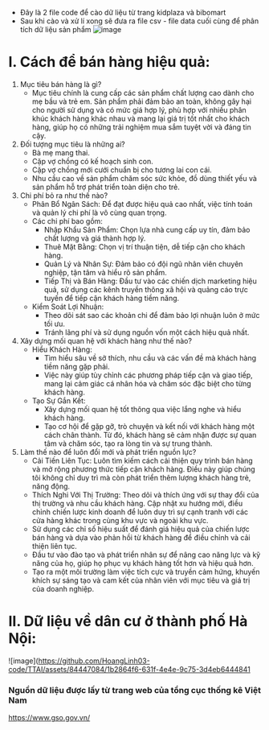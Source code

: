 - Đây là 2 file code để cào dữ liệu từ trang kidplaza và bibomart
- Sau khi cào và xử lí xong sẽ đưa ra file csv - file data cuối cùng để phân tích dữ liệu sản phẩm
![image](https://github.com/HoangLinh03-code/TTAI/assets/84447084/3e16b301-06da-4deb-ab17-bd19126840be)

# I. Cách để bán hàng hiệu quả:
1. Mục tiêu bán hàng là gì?
   - Mục tiêu chính là cung cấp các sản phẩm chất lượng cao dành cho mẹ bầu và trẻ em. Sản phẩm phải đảm bảo an toàn, không gây hại cho người sử dụng và có mức giá hợp lý, phù hợp với nhiều phân khúc khách hàng khác nhau và mang lại giá trị tốt nhất cho khách hàng, giúp họ có những trải nghiệm mua sắm tuyệt vời và đáng tin cậy.
2. Đối tượng mục tiêu là những ai?
   - Bà mẹ mang thai.
   - Cặp vợ chồng có kế hoạch sinh con.
   - Cặp vợ chồng mới cưới chuẩn bị cho tương lai con cái.
   - Nhu cầu cao về sản phẩm chăm sóc sức khỏe, đồ dùng thiết yếu và sản phẩm hỗ trợ phát triển toàn diện cho trẻ.
3. Chi phí bỏ ra như thế nào?
   - Phân Bổ Ngân Sách: Để đạt được hiệu quả cao nhất, việc tính toán và quản lý chi phí là vô cùng quan trọng.
   - Các chi phí bao gồm:
        + Nhập Khẩu Sản Phẩm: Chọn lựa nhà cung cấp uy tín, đảm bảo chất lượng và giá thành hợp lý.
        + Thuê Mặt Bằng: Chọn vị trí thuận tiện, dễ tiếp cận cho khách hàng.
        + Quản Lý và Nhân Sự: Đảm bảo có đội ngũ nhân viên chuyên nghiệp, tận tâm và hiểu rõ sản phẩm.
        + Tiếp Thị và Bán Hàng: Đầu tư vào các chiến dịch marketing hiệu quả, sử dụng các kênh truyền thông xã hội và quảng cáo trực tuyến để tiếp cận khách hàng tiềm năng.
   - Kiểm Soát Lợi Nhuận:
        + Theo dõi sát sao các khoản chi để đảm bảo lợi nhuận luôn ở mức tối ưu.
        + Tránh lãng phí và sử dụng nguồn vốn một cách hiệu quả nhất.
4. Xây dựng mối quan hệ với khách hàng như thế nào?
   - Hiểu Khách Hàng:
        + Tìm hiểu sâu về sở thích, nhu cầu và các vấn đề mà khách hàng tiềm năng gặp phải.
        + Việc này giúp tùy chỉnh các phương pháp tiếp cận và giao tiếp, mang lại cảm giác cá nhân hóa và chăm sóc đặc biệt cho từng khách hàng.
   - Tạo Sự Gắn Kết:
        + Xây dựng mối quan hệ tốt thông qua việc lắng nghe và hiểu khách hàng.
        + Tạo cơ hội để gặp gỡ, trò chuyện và kết nối với khách hàng một cách chân thành. Từ đó, khách hàng sẽ cảm nhận được sự quan tâm và chăm sóc, tạo ra lòng tin và sự trung thành.
5. Làm thế nào để luôn đổi mới và phát triển nguồn lực?
   - Cải Tiến Liên Tục: Luôn tìm kiếm cách cải thiện quy trình bán hàng và mở rộng phương thức tiếp cận khách hàng. Điều này giúp chúng tôi không chỉ duy trì mà còn phát triển thêm lượng khách hàng trẻ, năng động.
   - Thích Nghi Với Thị Trường: Theo dõi và thích ứng với sự thay đổi của thị trường và nhu cầu khách hàng. Cập nhật xu hướng mới, điều chỉnh chiến lược kinh doanh để luôn duy trì sự cạnh tranh với các cửa hàng khác trong cùng khu vực và ngoài khu vực.
   - Sử dụng các chỉ số hiệu suất để đánh giá hiệu quả của chiến lược bán hàng và dựa vào phản hồi từ khách hàng để điều chỉnh và cải thiện liên tục.
   - Đầu tư vào đào tạo và phát triển nhân sự để nâng cao năng lực và kỹ năng của họ, giúp họ phục vụ khách hàng tốt hơn và hiệu quả hơn.
   - Tạo ra một môi trường làm việc tích cực và truyền cảm hứng, khuyến khích sự sáng tạo và cam kết của nhân viên với mục tiêu và giá trị của doanh nghiệp.
# II. Dữ liệu về dân cư ở thành phố Hà Nội:
![image](https://github.com/HoangLinh03-code/TTAI/assets/84447084/1b2864f6-631f-4e4e-9c75-3d4eb6444841
### Nguồn dữ liệu được lấy từ trang web của tổng cục thống kê Việt Nam 
https://www.gso.gov.vn/







